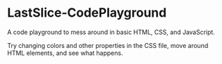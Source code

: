 # LastSlice-CodePlayground
A code playground to mess around in basic HTML, CSS, and JavaScript.

Try changing colors and other properties in the CSS file, move around HTML elements, and see what happens.